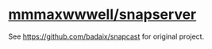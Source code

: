 # [mmmaxwwwell/snapserver](https://github.com/mmmaxwwwell/snapserver)

See https://github.com/badaix/snapcast for original project.